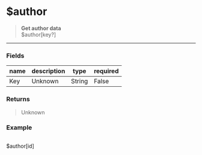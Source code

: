 # **$author**
> **Get author data** <br/>
> $author[key?]
- - -

### Fields
| name | description | type | required |
|------|-------------|------|----------|
| Key | Unknown | String | False |

### Returns
> Unknown

### Example
> ```php
$author[id]
```